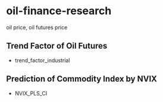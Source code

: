 # oil-finance-research

oil price, oil futures price

## Trend Factor of Oil Futures

- trend_factor_industrial

## Prediction of Commodity Index by NVIX

- NVIX_PLS_CI

